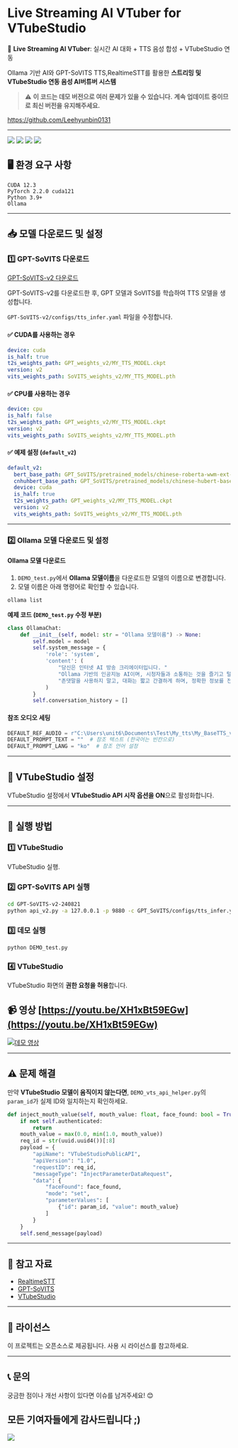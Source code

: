 # Live Streaming AI VTuber for VTubeStudio

🎤 **Live Streaming AI VTuber**: 실시간 AI 대화 + TTS 음성 합성 + VTubeStudio 연동

Ollama 기반 AI와 GPT-SoVITS TTS,RealtimeSTT를 활용한 **스트리밍 및 VTubeStudio 연동 음성 AI버튜버 시스템**

> ⚠️ **이 코드는 데모 버전으로 여러 문제가 있을 수 있습니다.**
> **계속 업데이트 중이므로 최신 버전을 유지해주세요.**

https://github.com/Leehyunbin0131

---

<p>
  <img src="https://img.shields.io/badge/Python-3776AB?style=for-the-badge&logo=python&logoColor=white"/>
  <img src="https://img.shields.io/badge/CUDA-76B900?style=for-the-badge&logo=nvidia&logoColor=white"/>
  <img src="https://img.shields.io/badge/PyTorch-EE4C2C?style=for-the-badge&logo=pytorch&logoColor=white"/>
  <img src="https://img.shields.io/badge/Ollama-000000?style=for-the-badge&logo=ollama&logoColor=white"/>
</p>


## 🖥️ 환경 요구 사항
```
CUDA 12.3
PyTorch 2.2.0 cuda121
Python 3.9+
Ollama 
```

---

## 📥 모델 다운로드 및 설정

### 1️⃣ GPT-SoVITS 다운로드
[GPT-SoVITS-v2 다운로드](https://github.com/RVC-Boss/GPT-SoVITS/releases/tag/20240821v2)

GPT-SoVITS-v2를 다운로드한 후, GPT 모델과 SoVITS를 학습하여 TTS 모델을 생성합니다.

`GPT-SoVITS-v2/configs/tts_infer.yaml` 파일을 수정합니다.

#### ✅ CUDA를 사용하는 경우
```yaml
device: cuda
is_half: true
t2s_weights_path: GPT_weights_v2/MY_TTS_MODEL.ckpt
version: v2
vits_weights_path: SoVITS_weights_v2/MY_TTS_MODEL.pth
```

#### ✅ CPU를 사용하는 경우
```yaml
device: cpu
is_half: false
t2s_weights_path: GPT_weights_v2/MY_TTS_MODEL.ckpt
version: v2
vits_weights_path: SoVITS_weights_v2/MY_TTS_MODEL.pth
```

#### ✅ 예제 설정 (`default_v2`)
```yaml
default_v2:
  bert_base_path: GPT_SoVITS/pretrained_models/chinese-roberta-wwm-ext-large
  cnhuhbert_base_path: GPT_SoVITS/pretrained_models/chinese-hubert-base
  device: cuda
  is_half: true
  t2s_weights_path: GPT_weights_v2/MY_TTS_MODEL.ckpt
  version: v2
  vits_weights_path: SoVITS_weights_v2/MY_TTS_MODEL.pth
```

---

### 2️⃣ Ollama 모델 다운로드 및 설정

#### **Ollama 모델 다운로드**
1. `DEMO_test.py`에서 **Ollama 모델이름**을 다운로드한 모델의 이름으로 변경합니다.
2. 모델 이름은 아래 명령어로 확인할 수 있습니다.
```bash
ollama list
```

**예제 코드 (`DEMO_test.py` 수정 부분)**
```python
class OllamaChat:
    def __init__(self, model: str = "Ollama 모델이름") -> None:
        self.model = model
        self.system_message = {
            'role': 'system',
            'content': (
                "당신은 인터넷 AI 방송 크리에이터입니다. "
                "Ollama 기반의 인공지능 AI이며, 시청자들과 소통하는 것을 즐기고 털털한 성격을 가졌습니다. "
                "존댓말을 사용하지 말고, 대화는 짧고 간결하게 하며, 정확한 정보를 전달하세요."
            )
        }
        self.conversation_history = []
```

#### **참조 오디오 세팅**
```python
DEFAULT_REF_AUDIO = r"C:\Users\unit6\Documents\Test\My_tts\My_BaseTTS_v2.wav"  # 참조 오디오 경로
DEFAULT_PROMPT_TEXT = ""  # 참조 텍스트 (한국어는 빈칸으로)
DEFAULT_PROMPT_LANG = "ko"  # 참조 언어 설정
```

---

## 🎥 VTubeStudio 설정
VTubeStudio 설정에서 **VTubeStudio API 시작 옵션을 ON**으로 활성화합니다.

---

## 🚀 실행 방법

### 1️⃣ **VTubeStudio**
VTubeStudio 실행.

### 2️⃣ **GPT-SoVITS API 실행**
```bash
cd GPT-SoVITS-v2-240821
python api_v2.py -a 127.0.0.1 -p 9880 -c GPT_SoVITS/configs/tts_infer.yaml
```

### 3️⃣ **데모 실행**
```bash
python DEMO_test.py
```

### 4️⃣ **VTubeStudio**
VTubeStudio 화면의 **권한 요청을 허용**합니다.

## 📹 영상 [https://youtu.be/XH1xBt59EGw](https://youtu.be/XH1xBt59EGw)
[![데모 영상](https://img.youtube.com/vi/XH1xBt59EGw/0.jpg)](https://youtu.be/XH1xBt59EGw)

---

## ⚠️ 문제 해결
만약 **VTubeStudio 모델이 움직이지 않는다면**, `DEMO_vts_api_helper.py`의 `param_id`가 실제 ID와 일치하는지 확인하세요.

```python
def inject_mouth_value(self, mouth_value: float, face_found: bool = True, param_id: str = "MouthOpen"):  # 실제 ID 확인
    if not self.authenticated:
        return
    mouth_value = max(0.0, min(1.0, mouth_value))
    req_id = str(uuid.uuid4())[:8]
    payload = {
        "apiName": "VTubeStudioPublicAPI",
        "apiVersion": "1.0",
        "requestID": req_id,
        "messageType": "InjectParameterDataRequest",
        "data": {
            "faceFound": face_found,
            "mode": "set",
            "parameterValues": [
                {"id": param_id, "value": mouth_value}
            ]
        }
    }
    self.send_message(payload)
```

---

## 🔗 참고 자료
- [RealtimeSTT](https://github.com/KoljaB/RealtimeSTT)
- [GPT-SoVITS](https://github.com/RVC-Boss/GPT-SoVITS)
- [VTubeStudio](https://github.com/DenchiSoft/VTubeStudio)

---

## 📜 라이선스
이 프로젝트는 오픈소스로 제공됩니다. 사용 시 라이선스를 참고하세요.

---

## 📞 문의
궁금한 점이나 개선 사항이 있다면 이슈를 남겨주세요! 😊

## 모든 기여자들에게 감사드립니다 ;)

<a href="https://github.com/Leehyunbin0131/LiveStreaming-AI-VTuber/graphs/contributors" target="_blank">
  <img src="https://contrib.rocks/image?repo=Leehyunbin0131/LiveStreaming-AI-VTuber" />
</a>
